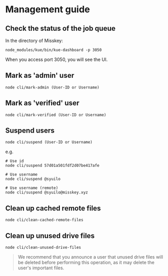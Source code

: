 # Management guide

## Check the status of the job queue
In the directory of Misskey:
``` shell
node_modules/kue/bin/kue-dashboard -p 3050
```
When you access port 3050, you will see the UI.

## Mark as 'admin' user
``` shell
node cli/mark-admin (User-ID or Username)
```

## Mark as 'verified' user
``` shell
node cli/mark-verified (User-ID or Username)
```

## Suspend users
``` shell
node cli/suspend (User-ID or Username)
```
e.g.
``` shell
# Use id
node cli/suspend 57d01a501fdf2d07be417afe

# Use username
node cli/suspend @syuilo

# Use username (remote)
node cli/suspend @syuilo@misskey.xyz
```

## Clean up cached remote files
``` shell
node cli/clean-cached-remote-files
```

## Clean up unused drive files
``` shell
node cli/clean-unused-drive-files
```
> We recommend that you announce a user that unused drive files will be deleted before performing this operation, as it may delete the user's important files.
